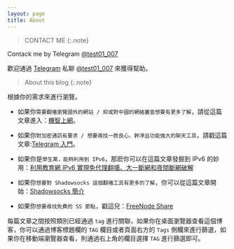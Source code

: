```yaml
---
layout: page 
title: About
---
```


> CONTACT ME
{:.note}

Contack me by Telegram [@test01_007](https://t.me/test01_007)

歡迎通過 [Telegram](http://test007.gq/Telegram) 私聊 [@test01_007](https://t.me/test01_007) 來獲得幫助。

> About this blog
{:.note}

根據你的需求來進行瀏覽。

* 如果你`需要翻墻瀏覽國外的網站 / 抑或對中國的網絡審查想要有更多了解`，請從這篇文章進入：[機智上網](http://test007.gq/surf-the-real)。

* 如果你`對加密通訊有要求 / 想要尋找一款良心、幹凈且功能強大的聊天工具`，請戳這篇文章:[Telegram 入門](http://test007.gq/Telegram)。

* 如果你是`學生黨，能夠利用到 IPv6`，那麽你可以在這篇文章發掘到 IPv6 的妙用：[利用教育網 IPv6 實現免代理翻墻、大一斷網和夜間斷網破解](http://test007.gq/IPV6-edu)

* 如果你`想要對 Shadowsocks 這個翻墻工具有更多的了解`，你可以從這篇文章開始：[Shadowsocks 簡介](http://test007.gq/ss-intro)

* 如果你`想要尋找免費的 SS 節點`，戳這兒：[FreeNode Share](http://test007.gq/Free-node-share)

每篇文章之間按照類別已經通過 `tag` 進行關聯，如果你在桌面瀏覽器查看這個博客，你可以通過博客標題欄的 `TAG` 欄目或者頁面右方的 `Tags` 側欄來進行篩選，如果你在移動端瀏覽器查看，則通過右上角的欄目選擇 `TAG` 進行篩選即可。